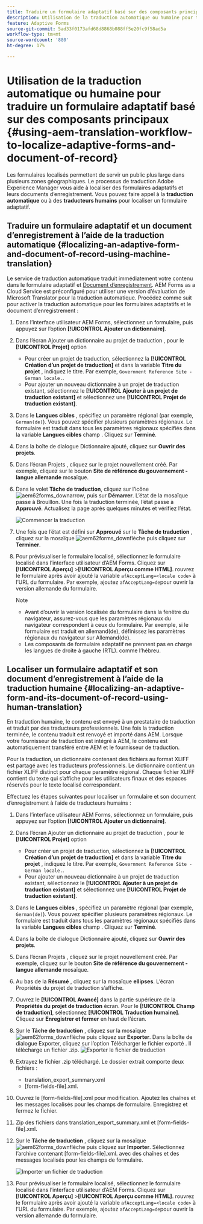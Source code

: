 ```yaml
---
title: Traduire un formulaire adaptatif basé sur des composants principaux
description: Utilisation de la traduction automatique ou humaine pour traduire un formulaire adaptatif basé sur des composants principaux
feature: Adaptive Forms
source-git-commit: 5ad33f0173afd68d8868b088ff5e20fc9f58ad5a
workflow-type: tm+mt
source-wordcount: '880'
ht-degree: 17%

---
```


# Utilisation de la traduction automatique ou humaine pour traduire un formulaire adaptatif basé sur des composants principaux {#using-aem-translation-workflow-to-localize-adaptive-forms-and-document-of-record}

Les formulaires localisés permettent de servir un public plus large dans plusieurs zones géographiques. Le processus de traduction Adobe Experience Manager vous aide à localiser des formulaires adaptatifs et leurs documents d’enregistrement. Vous pouvez faire appel à la **traduction automatique** ou à des **traducteurs humains** pour localiser un formulaire adaptatif.

## Traduire un formulaire adaptatif et un document d’enregistrement à l’aide de la traduction automatique {#localizing-an-adaptive-form-and-document-of-record-using-machine-translation}

Le service de traduction automatique traduit immédiatement votre contenu dans le formulaire adaptatif et [Document d’enregistrement](/help/forms/generate-document-of-record-core-components.md). AEM Forms as a Cloud Service est préconfiguré pour utiliser une version d’évaluation de Microsoft Translator pour la traduction automatique. Procédez comme suit pour activer la traduction automatique pour les formulaires adaptatifs et le document d’enregistrement :

1. Dans l’interface utilisateur AEM Forms, sélectionnez un formulaire, puis appuyez sur l’option **[!UICONTROL Ajouter un dictionnaire]**.
1. Dans l’écran Ajouter un dictionnaire au projet de traduction , pour le **[!UICONTROL Projet]** option

   * Pour créer un projet de traduction, sélectionnez la **[!UICONTROL Création d’un projet de traduction]** et dans la variable **Titre du projet** , indiquez le titre. Par exemple, `Government Reference Site - German locale.`.
   * Pour ajouter un nouveau dictionnaire à un projet de traduction existant, sélectionnez le **[!UICONTROL Ajouter à un projet de traduction existant]** et sélectionnez une **[!UICONTROL Projet de traduction existant]**.
1. Dans le **Langues cibles** , spécifiez un paramètre régional (par exemple, `German(de)`). Vous pouvez spécifier plusieurs paramètres régionaux. Le formulaire est traduit dans tous les paramètres régionaux spécifiés dans la variable **Langues cibles** champ . Cliquez sur **Terminé**.
1. Dans la boîte de dialogue Dictionnaire ajouté, cliquez sur **Ouvrir des projets**.
1. Dans l’écran Projets , cliquez sur le projet nouvellement créé. Par exemple, cliquez sur le bouton **Site de référence du gouvernement - langue allemande** mosaïque.
1. Dans le volet **Tâche de traduction**, cliquez sur l’icône ![aem62forms_downarrow](assets/aem62forms_downarrow.png), puis sur **Démarrer**. L’état de la mosaïque passe à Brouillon. Une fois la traduction terminée, l’état passe à **Approuvé**. Actualisez la page après quelques minutes et vérifiez l’état.

   ![Commencer la traduction](/help/forms/assets/adaptive-forms-core-components-start-translation.png)
1. Une fois que l’état est défini sur **Approuvé** sur le **Tâche de traduction** , cliquez sur la mosaïque ![aem62forms_downflèche](assets/aem62forms_downarrow.png) puis cliquez sur **Terminer**.

1. Pour prévisualiser le formulaire localisé, sélectionnez le formulaire localisé dans l’interface utilisateur d’AEM Forms. Cliquez sur **[!UICONTROL Aperçu]** >**[!UICONTROL Aperçu comme HTML]**. rouvrez le formulaire après avoir ajouté la variable `afAcceptLang=<locale code>` à l’URL du formulaire. Par exemple, ajoutez `afAcceptLang=de`pour ouvrir la version allemande du formulaire.


   >[!NOTE]
   >
   >* Avant d’ouvrir la version localisée du formulaire dans la fenêtre du navigateur, assurez-vous que les paramètres régionaux du navigateur correspondent à ceux du formulaire. Par exemple, si le formulaire est traduit en allemand(de), définissez les paramètres régionaux du navigateur sur Allemand(de).
   >* Les composants de formulaire adaptatif ne prennent pas en charge les langues de droite à gauche (RTL). comme l’hébreu.

<!-- 
   Along with the Adaptive form, the auto-generated document of record is also localized.

   For more information on Document of Record settings and configuration, see:

   [Document of Record Template](/help/forms/using/generate-document-of-record-for-non-xfa-based-adaptive-forms.md#p-document-of-record-template-configuration-p)

   [Document of Record settings](/help/forms/using/generate-document-of-record-for-non-xfa-based-adaptive-forms.md#p-document-of-record-settings-p)

1. [Customize the branding information of the document of record](/help/forms/using/generate-document-of-record-for-non-xfa-based-adaptive-forms.md) and ensure that the browser locale is set to the same language to which you have localized the Adaptive Form using machine language. The browser locale helps localize the branding information in the document of record.
1. To view the localized document of record, tap Generate Preview. The document of record PDF is generated and opened in a new tab in your browser.

-->

## Localiser un formulaire adaptatif et son document d’enregistrement à l’aide de la traduction humaine {#localizing-an-adaptive-form-and-its-document-of-record-using-human-translation}

En traduction humaine, le contenu est envoyé à un prestataire de traduction et traduit par des traducteurs professionnels. Une fois la traduction terminée, le contenu traduit est renvoyé et importé dans AEM. Lorsque votre fournisseur de traduction est intégré à AEM, le contenu est automatiquement transféré entre AEM et le fournisseur de traduction.

Pour la traduction, un dictionnaire contenant des fichiers au format XLIFF est partagé avec les traducteurs professionnels. Le dictionnaire contient un fichier XLIFF distinct pour chaque paramètre régional. Chaque fichier XLIFF contient du texte qui s’affiche pour les utilisateurs finaux et des espaces réservés pour le texte localisé correspondant.

Effectuez les étapes suivantes pour localiser un formulaire et son document d’enregistrement à l’aide de traducteurs humains :

1. Dans l’interface utilisateur AEM Forms, sélectionnez un formulaire, puis appuyez sur l’option **[!UICONTROL Ajouter un dictionnaire]**.
1. Dans l’écran Ajouter un dictionnaire au projet de traduction , pour le **[!UICONTROL Projet]** option

   * Pour créer un projet de traduction, sélectionnez la **[!UICONTROL Création d’un projet de traduction]** et dans la variable **Titre du projet** , indiquez le titre. Par exemple, `Government Reference Site - German locale.`.
   * Pour ajouter un nouveau dictionnaire à un projet de traduction existant, sélectionnez le **[!UICONTROL Ajouter à un projet de traduction existant]** et sélectionnez une **[!UICONTROL Projet de traduction existant]**.
1. Dans le **Langues cibles** , spécifiez un paramètre régional (par exemple, `German(de)`). Vous pouvez spécifier plusieurs paramètres régionaux. Le formulaire est traduit dans tous les paramètres régionaux spécifiés dans la variable **Langues cibles** champ . Cliquez sur **Terminé**.
1. Dans la boîte de dialogue Dictionnaire ajouté, cliquez sur **Ouvrir des projets**.
1. Dans l’écran Projets , cliquez sur le projet nouvellement créé. Par exemple, cliquez sur le bouton **Site de référence du gouvernement - langue allemande** mosaïque.
1. Au bas de la **Résumé** , cliquez sur la mosaïque **ellipses**. L’écran Propriétés du projet de traduction s’affiche.
1. Ouvrez le **[!UICONTROL Avancé]** dans la partie supérieure de la **Propriétés du projet de traduction** écran. Pour le **[!UICONTROL Champ de traduction]**, sélectionnez **[!UICONTROL Traduction humaine]**. Cliquez sur **Enregistrer et fermer** en haut de l’écran.
1. Sur le **Tâche de traduction** , cliquez sur la mosaïque ![aem62forms_downflèche](assets/aem62forms_downarrow.png) puis cliquez sur **Exporter**. Dans la boîte de dialogue Exporter, cliquez sur l’option Télécharger le fichier exporté . Il télécharge un fichier .zip.
   ![Exporter le fichier de traduction](/help/forms/assets/adaptive-forms-core-components-start-translation-export.png)
1. Extrayez le fichier .zip téléchargé. Le dossier extrait comporte deux fichiers :
   * translation_export_summary.xml
   * [form-fields-file].xml.
1. Ouvrez le [form-fields-file].xml pour modification. Ajoutez les chaînes et les messages localisés pour les champs de formulaire. Enregistrez et fermez le fichier.
1. Zip des fichiers dans translation_export_summary.xml et [form-fields-file].xml.
1. Sur le **Tâche de traduction** , cliquez sur la mosaïque ![aem62forms_downflèche](assets/aem62forms_downarrow.png) puis cliquez sur **Importer**. Sélectionnez l’archive contenant [form-fields-file].xml. avec des chaînes et des messages localisés pour les champs de formulaire.

   ![Importer un fichier de traduction](/help/forms/assets/adaptive-forms-core-components-start-translation-import.png)

1. Pour prévisualiser le formulaire localisé, sélectionnez le formulaire localisé dans l’interface utilisateur d’AEM Forms. Cliquez sur **[!UICONTROL Aperçu]** >**[!UICONTROL Aperçu comme HTML]**. rouvrez le formulaire après avoir ajouté la variable `afAcceptLang=<locale code>` à l’URL du formulaire. Par exemple, ajoutez `afAcceptLang=de`pour ouvrir la version allemande du formulaire.
